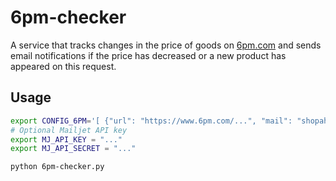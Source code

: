 # 6pm-checker

A service that tracks changes in the price of goods on [6pm.com](https://www.6pm.com/) and sends email notifications if the price has decreased or a new product has appeared on this request.

## Usage

```sh
export CONFIG_6PM='[ {"url": "https://www.6pm.com/...", "mail": "shopaholic@gmail.com"} ]'
# Optional Mailjet API key
export MJ_API_KEY = "..."
export MJ_API_SECRET = "..."

python 6pm-checker.py
```
